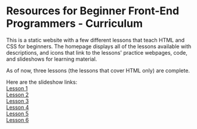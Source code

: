 # Resources for Beginner Front-End Programmers - Curriculum

This is a static website with a few different lessons that teach HTML and CSS for beginners. The homepage displays all of the lessons available with descriptions, and icons that link to the lessons' practice webpages, code, and slideshows for learning material.

As of now, three lessons (the lessons that cover HTML only) are complete.

Here are the slideshow links: <br>
<a href = "https://docs.google.com/presentation/d/13w8vHCMTdhBgNaJ2MT3IjfFwnt9cozCY-0eubkrqZWM/edit?usp=sharing">Lesson 1</a>
<br>
<a href = "https://docs.google.com/presentation/d/15Pg9b_JKHSHxJbBM4XHXPXLciQTDNNHbBb_0W9B7a1k/edit?usp=sharing">Lesson 2</a>
<br>
<a href = "https://docs.google.com/presentation/d/17ROgt8rTyHm543UxhyMnuuxo-T6eS7ZEaZ0uZ1gwEK8/edit?usp=sharing">Lesson 3</a>
<br>
<a href = "https://docs.google.com/presentation/d/1d8TR4MSzV47_GU2AaZ8-X0phq4EEDHURu5uLiKCC3aI/edit?usp=sharing">Lesson 4</a>
<br>
<a href = "https://docs.google.com/presentation/d/1wFlXDG-sD88adFqP-buPJLwNUbe5xV6BTdIfNTEIu6o/edit?usp=sharing">Lesson 5</a>
<br>
<a href = "https://docs.google.com/presentation/d/1d5_W5MmYVXw1gJgojUQkyV0wSXpyb96GqpvYJpWLGEY/edit?usp=sharing">Lesson 6</a>
